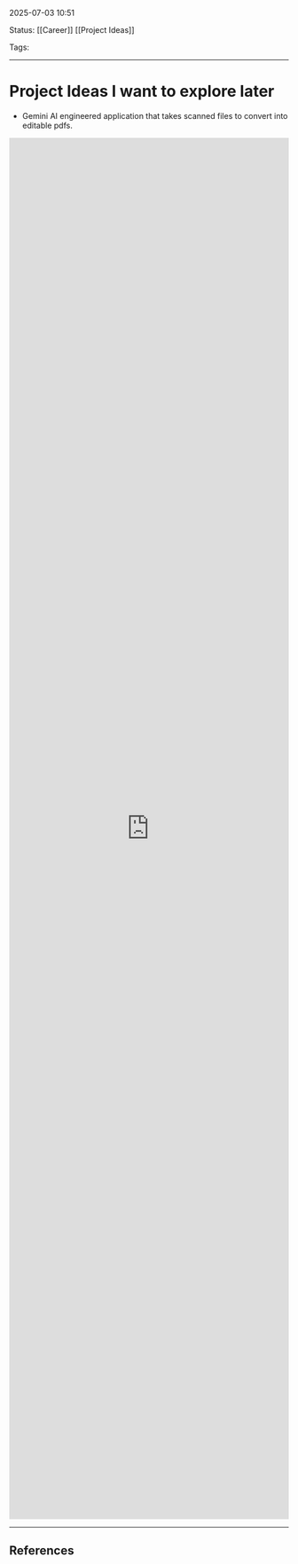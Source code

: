 
2025-07-03 10:51

Status: [[Career]] [[Project Ideas]]

Tags:

---
# Project Ideas I want to explore later

- Gemini AI engineered application that takes scanned files to convert into editable pdfs.

<iframe src="https://www.linkedin.com/embed/feed/update/urn:li:share:7344587169824411649" height="2490" width="504" frameborder="0" allowfullscreen="" title="Embedded post"></iframe>

---
## References